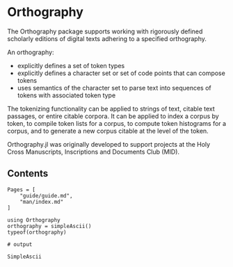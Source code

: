 # Orthography

The Orthography package supports working with rigorously defined scholarly editions of digital texts adhering to a specified orthography.  

An orthography: 


- explicitly defines a set of token types
- explicitly defines a character set or set of code points that can compose tokens
- uses semantics of the character set to parse text into sequences of tokens with associated token type


The tokenizing functionality can be applied to strings of text, citable text passages, or entire citable corpora.  It can be applied to index a corpus by token, to compile token lists for a corpus, to compute token histograms for a corpus, and to generate a new corpus citable at the level of the token.


Orthography.jl was originally developed to support projects at the Holy Cross Manuscripts, Inscriptions and Documents Club (MID).


## Contents

```@contents
Pages = [
    "guide/guide.md",
    "man/index.md"
]
```

```jldoctest simpleseries
using Orthography
orthography = simpleAscii()
typeof(orthography)

# output

SimpleAscii
```